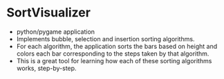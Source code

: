 # SortVisualizer
* python/pygame application
* Implements bubble, selection and insertion sorting algorithms.
* For each algorithm, the application sorts the bars based on height and colors each bar corresponding to the steps taken by that algorithm.
* This is a great tool for learning how each of these sorting algorithms works, step-by-step.